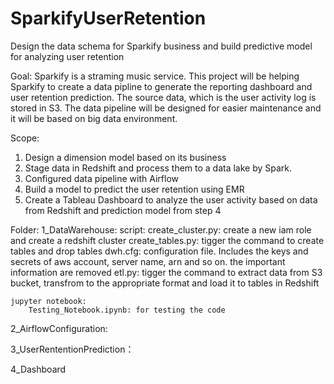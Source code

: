 # SparkifyUserRetention
Design the data schema for Sparkify business and build predictive model for analyzing user retention



Goal: 
Sparkify is a straming music service. This project will be helping Sparkify to create a data pipline to generate the reporting dashboard and user retention prediction. The source data, which is the user activity log is stored in S3. The data pipeline will be designed for easier maintenance and it will be based on big data environment. 

Scope:
1. Design a dimension model based on its business   
2. Stage data in Redshift and process them to a data lake by Spark.
3. Configured data pipeline with Airflow
4. Build a model to predict the user retention using EMR
5. Create a Tableau Dashboard to analyze the user activity based on data from Redshift and prediction model from step 4



Folder:
1_DataWarehouse:
    script:
        create_cluster.py: create a new iam role and create a redshift cluster
        create_tables.py: tigger the command to create tables and drop tables
        dwh.cfg: configuration file. Includes the keys and secrets of aws account, server name, arn and so on. the important information are removed
        etl.py: tigger the command to extract data from S3 bucket, transfrom to the appropriate format and load it to tables in Redshift

    jupyter notebook:
        Testing_Notebook.ipynb: for testing the code

2_AirflowConfiguration:


3_UserRententionPrediction：


4_Dashboard
